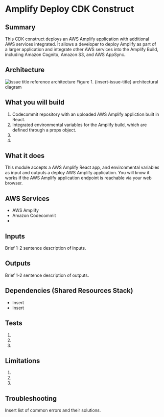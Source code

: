 # Amplify Deploy CDK Construct

## Summary

This CDK construct deploys an AWS Amplify application with additional AWS services integrated. It allows a developer to deploy Amplify as part of a larger application and integrate other AWS services into the Amplify Build, including Amazon Cognito, Amazon S3, and AWS AppSync.

## Architecture

![issue title reference architecture](_./resources/architecture/issue-title-arch-diagram.png_)
Figure 1. {insert-issue-title} architectural diagram

## What you will build

1. Codecommit repository with an uploaded AWS Amplify appliction built in React.
2. Integrated environmental variables for the Amplify build, which are defined through a props object.
3. 
4.

## What it does

This module accepts a AWS Amplify React app, and environmental variables as input and outputs a deploy AWS Amplify application. You will know it works if the AWS Amplify application endpoint is reachable via your web browser.

## AWS Services

- AWS Amplify
- Amazon Codecommit
- 

## Inputs
Brief 1-2 sentence description of inputs.

## Outputs
Brief 1-2 sentence description of outputs.

## Dependencies (Shared Resources Stack)
- Insert
- Insert

## Tests
1.
2.
3.
## Limitations
1.
2.
3.
## Troubleshooting
Insert list of common errors and their solutions.

